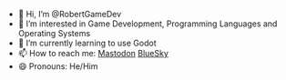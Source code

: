 - 👋 Hi, I’m @RobertGameDev
- 👀 I’m interested in Game Development, Programming Languages and Operating Systems
- 🌱 I’m currently learning to use Godot
- 📫 How to reach me: [Mastodon](https://mastodon.gamedev.place/@boethiah) [BlueSky](https://bsky.app/profile/cultistgamedev.bsky.social)
- 😄 Pronouns: He/Him

